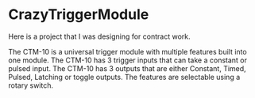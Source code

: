 # CrazyTriggerModule

Here is a project that I was designing for contract work.

The CTM-10 is a universal trigger module with multiple features built into one module. The CTM-10 has 3 trigger inputs that
can take a constant or pulsed input. The CTM-10 has 3 outputs that are either Constant, Timed, Pulsed, Latching or toggle
outputs. The features are selectable using a rotary switch.

